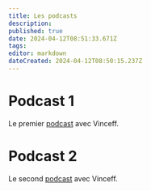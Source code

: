 ```yaml
---
title: Les podcasts
description: 
published: true
date: 2024-04-12T08:51:33.671Z
tags: 
editor: markdown
dateCreated: 2024-04-12T08:50:15.237Z
---
```


# Podcast 1


Le premier [podcast](/podcasts/podcast-vinceff-recherches-internet) avec Vinceff.


# Podcast 2

Le second [podcast](/podcasts/podacst-vinceff-bureautique-cloud) avec Vinceff.